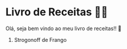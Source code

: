 # Livro de Receitas :man_cook:

Olá, seja bem vindo ao meu livro de receitas!! :wave:

1) Strogonoff de Frango
